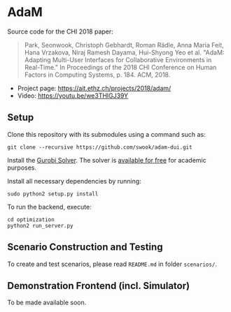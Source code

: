 # AdaM

Source code for the CHI 2018 paper:

> Park, Seonwook, Christoph Gebhardt, Roman Rädle, Anna Maria Feit, Hana Vrzakova, Niraj Ramesh Dayama, Hui-Shyong Yeo et al. "AdaM: Adapting Multi-User Interfaces for Collaborative Environments in Real-Time." In Proceedings of the 2018 CHI Conference on Human Factors in Computing Systems, p. 184. ACM, 2018.

- Project page: https://ait.ethz.ch/projects/2018/adam/
- Video: https://youtu.be/we3THlGJ39Y

## Setup

Clone this repository with its submodules using a command such as:

    git clone --recursive https://github.com/swook/adam-dui.git


Install the [Gurobi Solver](http://www.gurobi.com/). The solver is [available for free](https://user.gurobi.com/download/licenses/free-academic) for academic purposes.

Install all necessary dependencies by running:

    sudo python2 setup.py install

To run the backend, execute:

    cd optimization
    python2 run_server.py


## Scenario Construction and Testing

To create and test scenarios, please read `README.md` in folder `scenarios/`.

<!--
## Frontend (Webstrates)

The frontend requires a manager instance that analyzes the target website, which will be distributed across devices. It also retains a list of connected devices. The manager calls the optimizer every time a device connects or disconnects and applies the optimized allocation and layout on all connected devices.

Manager: [https://hikaru.cs.au.dk/HJE9myS8b/stable/?copy](https://hikaru.cs.au.dk/HJE9myS8b/stable/?copy) (username: `web`, password: `strate`)

The simulator allows to simulate different device configurations. New devices can be added to the configuration using one of the four add buttons at the top of the simulator (`Add TV`, `Add Laptop`, `Add Tablet`, `Add Smartphone`, or `Add Smartwatch`). The `Clear Devices` button removes all devices from the current configuration. The red trash icon removes a particular device from the configuration.

Simulator: [https://hikaru.cs.au.dk/BJcEFi4UW/stable/?copy](https://hikaru.cs.au.dk/BJcEFi4UW/stable/?copy) (username: `web`, password: `strate`)

The target website is currently hard-coded and points to [https://hikaru.cs.au.dk/youtube/](https://hikaru.cs.au.dk/youtube/). To test it with real devices, open [https://hikaru.cs.au.dk/youtube/?deviceClass=tablet](https://hikaru.cs.au.dk/youtube/?deviceClass=tablet) and replace the value of `deviceClass` from `tablet` to either `tv`, `laptop`, `smartphone`, or `smartwatch`.
-->

## Demonstration Frontend (incl. Simulator)

To be made available soon.
